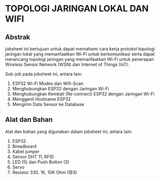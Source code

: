 # TOPOLOGI JARINGAN LOKAL DAN WIFI

## Abstrak
jobsheet ini bertujuan untuk dapat memahami cara kerja protokol topologi jaringan lokal
yang memanfaatkan Wi-Fi untuk berkomunikasi serta dapat merancang topologi jaringan yang memanfaatkan Wi-Fi
untuk penerapan Wireless Sensor Network (WSN) dan Internet of Things
(IoT).

Sub-job pada jobsheet ini, antara lain:
  1. ESP32 Wi-Fi Modes dan Wifi-Scan
  2. Menghubungkan ESP32 dengan Jaringan Wi-Fi
  3. Menghubungkan Kembali (Re-connect) ESP32 dengan Jaringan Wi-Fi
  4. Mengganti Hostname ESP32
  5. Mengirim Data Sensor ke Database

## Alat dan Bahan

Alat dan bahan yang digunakan dalam jobsheet ini, antara lain:
  1. ESP32
  2. Breadboard
  3. Kabel jumper
  4. Sensor DHT 11, RFID
  5. LED (5) dan Push Button (3)
  6. Servo
  7. Resistor 330, 1K, 10K Ohm (@3)

